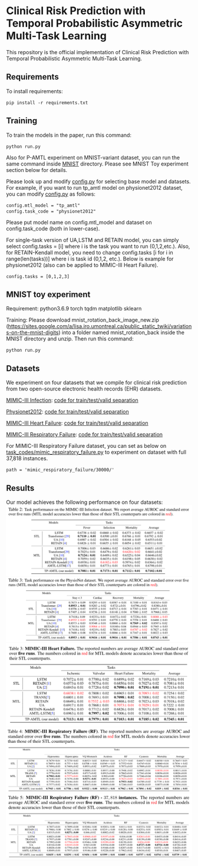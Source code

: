 # Clinical Risk Prediction with Temporal Probabilistic Asymmetric Multi-Task Learning

This repository is the official implementation of Clinical Risk Prediction with Temporal Probabilistic Asymmetric Multi-Task Learning.

## Requirements

To install requirements:

```setup
pip install -r requirements.txt
```

## Training

To train the models in the paper, run this command:

```train
python run.py
```
Also for P-AMTL experiment on MNIST-variant dataset, you can run the same command inside [MNIST](/MNIST) directory. Please see MNIST Toy experiment section below for details.

Please look up and modify [config.py](config.py) for selecting base model and datasets. For example, if you want to run tp_amtl model on physionet2012 dataset, you can modify [config.py](config.py) as follows:


```config
config.mtl_model = "tp_amtl"
config.task_code = "physionet2012"
```

Please put model name on config.mtl_model and dataset on config.task_code (both in lower-case).

For single-task version of UA,LSTM and RETAIN model, you can simply select config.tasks = [i] where i is the task you want to run (0,1,2,etc.). Also, for RETAIN-Kendall model, you need to change config.tasks [i for i in range(len(tasks))] where i is task id (0,1,2, etc.). Below is example for physionet2012 (also can be applied to MIMIC-III Heart Failure).

```config
config.tasks = [0,1,2,3]
```

## MNIST toy experiment

Requirement:
 python3.6.9
 torch
 tqdm
 matplotlib
 sklearn

Training:
 Please download mnist_rotation_back_image_new.zip (https://sites.google.com/a/lisa.iro.umontreal.ca/public_static_twiki/variations-on-the-mnist-digits) into a folder named mnist_rotation_back inside the MNIST directory and unzip. Then run this command:

```train_mnist
python run.py
```

## Datasets
We experiment on four datasets that we compile for clinical risk prediction from two open-source electronic health records (EHR) datasets.

[MIMIC-III Infection](mimic_infection/): [code for train/test/valid separation](task_codes/mimic_infection.py)

[Physionet2012](physionet2012/): [code for train/test/valid separation](task_codes/physionet2012.py)

[MIMIC-III Heart Failure](mimic_heart_failure/): [code for train/test/valid separation](task_codes/mimic_heart_failure.py)

[MIMIC-III Respiratory Failure](mimic_respiratory_failure/): [code for train/test/valid separation](task_codes/mimic_respiratory_failure.py)

For MIMIC-III Respiratory Failure dataset, you can set as below on [task_codes/mimic_respiratory_failure.py](task_codes/mimic_respiratory_failure.py) to experiment on dataset with full 37,818 instances.

```task_codes
path = 'mimic_respiratory_failure/30000/'
```

## Results

Our model achieves the following performance on four datasets:
<img src="/imgs/table2.png" alt="mimic_infection"/>
<img src="/imgs/table3.png" alt="physionet"/>
<img src="/imgs/supple_table3.png" alt="mimic_heart_failure"/>
<img src="/imgs/supple_table4.png" alt="mimic_respiratory_failure"/>
<img src="/imgs/supple_table5.png" alt="mimic_respiratory_30000"/>